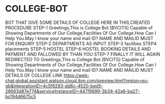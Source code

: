 # COLLEGE-BOT
BOT THAT GIVE SOME DETAILS OF COLLEGE
HERE IN THIS,CREATED PROCEDURE 
STEP-1
Greetings,This is College Bot [BVCITS] Capable of Showing Departments of Our College,Facilities Of Our College.How Can I Help You.May I know your name and mail ID?.NAME AND MAILID MUST
FOR ENQUIRY
STEP-2
DEPARTMENTS AS INPUT
STEP-3
facilities
STEP4
placements
STEP-5
HOSTEL
STEP-6
HOSTEL BOOKING DETAILS AND PAYMENT AND FALLOWED BY THAN YOU
STEP-7
FINALLY IT WILL AGAIN REDIRECTED TO 
Greetings,This is College Bot [BVCITS] Capable of Showing Departments of Our College,Facilities Of Our College.How Can I Help You.May I know your name and mail ID?.NAME AND MAILID MUST
DETAILS OF COLLEGE LINK
https://web-chat.global.assistant.watson.cloud.ibm.com/preview.html?region=eu-gb&integrationID=4c5f8283-dd6c-4520-bed5-28663d87e774&serviceInstanceID=447f9699-3b34-42a6-ba27-bcf94d6675c5
